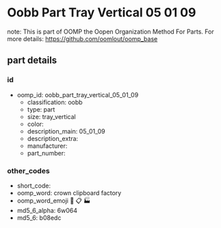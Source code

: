 # Oobb Part Tray Vertical 05 01 09  

note: This is part of OOMP the Oopen Organization Method For Parts. For more details: https://github.com/oomlout/oomp_base

##  part details





### id
* oomp_id: oobb_part_tray_vertical_05_01_09
  * classification: oobb
  * type: part
  * size: tray_vertical
  * color: 
  * description_main: 05_01_09
  * description_extra: 
  * manufacturer: 
  * part_number: 

### other_codes
* short_code: 
* oomp_word: crown clipboard factory
* oomp_word_emoji :crown: :clipboard: :factory:
* md5_6_alpha: 6w064
* md5_6: b08edc